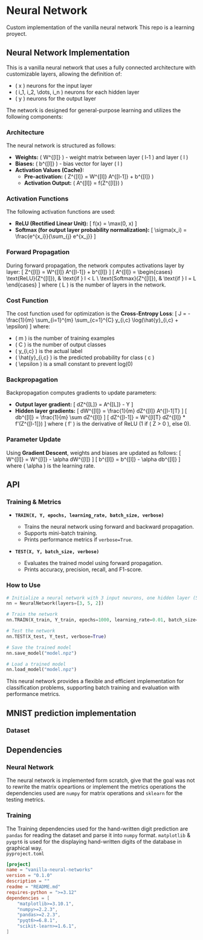 # Neural Network
Custom implementation of the vanilla neural network This repo is a learning proyect.

## Neural Network Implementation

This is a vanilla neural network that uses a fully connected architecture with customizable layers, allowing the definition of:
- \( x \) neurons for the input layer
- \( i_1, i_2, \dots, i_n \) neurons for each hidden layer
- \( y \) neurons for the output layer

The network is designed for general-purpose learning and utilizes the following components:

### Architecture

The neural network is structured as follows:
- **Weights:** \( W^{[l]} \) - weight matrix between layer \( l-1 \) and layer \( l \)
- **Biases:** \( b^{[l]} \) - bias vector for layer \( l \)
- **Activation Values (Cache):**
  - **Pre-activation:** \( Z^{[l]} = W^{[l]} A^{[l-1]} + b^{[l]} \)
  - **Activation Output:** \( A^{[l]} = f(Z^{[l]}) \)

### Activation Functions

The following activation functions are used:
- **ReLU (Rectified Linear Unit):**
  \[
  f(x) = \max(0, x)
  \]
- **Softmax (for output layer probability normalization):**
  \[
  \sigma(x_i) = \frac{e^{x_i}}{\sum_{j} e^{x_j}}
  \]

### Forward Propagation

During forward propagation, the network computes activations layer by layer:
\[
Z^{[l]} = W^{[l]} A^{[l-1]} + b^{[l]}
\]
\[
A^{[l]} = \begin{cases} \text{ReLU}(Z^{[l]}), & \text{if } l < L \\ \text{Softmax}(Z^{[l]}), & \text{if } l = L \end{cases}
\]
where \( L \) is the number of layers in the network.

### Cost Function

The cost function used for optimization is the **Cross-Entropy Loss**:
\[
J = -\frac{1}{m} \sum_{i=1}^{m} \sum_{c=1}^{C} y_{i,c} \log(\hat{y}_{i,c} + \epsilon)
\]
where:
- \( m \) is the number of training examples
- \( C \) is the number of output classes
- \( y_{i,c} \) is the actual label
- \( \hat{y}_{i,c} \) is the predicted probability for class \( c \)
- \( \epsilon \) is a small constant to prevent log(0)

### Backpropagation

Backpropagation computes gradients to update parameters:
- **Output layer gradient:**
  \[
  dZ^{[L]} = A^{[L]} - Y
  \]
- **Hidden layer gradients:**
  \[
  dW^{[l]} = \frac{1}{m} dZ^{[l]} A^{[l-1]T}
  \]
  \[
  db^{[l]} = \frac{1}{m} \sum dZ^{[l]}
  \]
  \[
  dZ^{[l-1]} = W^{[l]T} dZ^{[l]} * f'(Z^{[l-1]})
  \]
  where \( f' \) is the derivative of ReLU (1 if \( Z > 0 \), else 0).

### Parameter Update

Using **Gradient Descent**, weights and biases are updated as follows:
\[
W^{[l]} = W^{[l]} - \alpha dW^{[l]}
\]
\[
b^{[l]} = b^{[l]} - \alpha db^{[l]}
\]
where \( \alpha \) is the learning rate.

## API

### Training & Metrics
- **`TRAIN(X, Y, epochs, learning_rate, batch_size, verbose)`**
  - Trains the neural network using forward and backward propagation.
  - Supports mini-batch training.
  - Prints performance metrics if `verbose=True`.

- **`TEST(X, Y, batch_size, verbose)`**
  - Evaluates the trained model using forward propagation.
  - Prints accuracy, precision, recall, and F1-score.

### How to Use

```python
# Initialize a neural network with 3 input neurons, one hidden layer (5 neurons), and 2 output neurons
nn = NeuralNetwork(layers=[3, 5, 2])

# Train the network
nn.TRAIN(X_train, Y_train, epochs=1000, learning_rate=0.01, batch_size=32, verbose=True)

# Test the network
nn.TEST(X_test, Y_test, verbose=True)

# Save the trained model
nn.save_model("model.npz")

# Load a trained model
nn.load_model("model.npz")
```

This neural network provides a flexible and efficient implementation for classification problems, supporting batch training and evaluation with performance metrics.


## MNIST prediction implementation

### Dataset

## Dependencies
### Neural Network
The neural network is implemented form scratch, give that the goal was not to rewrite the matrix opeartions or implement the metrics operations the dependencies used are `numpy` for matrix operations and `sklearn` for the testing metrics.

### Training 
The Training dependencies used for the hand-written digit prediction are `pandas` for reading the dataset and parse it into `numpy` format. `matplotlib` & `pyqpt6` is used for the displaying hand-written digits of the database in graphical way.  
`pyproject.toml`
```toml
[project]
name = "vanilla-neural-networks"
version = "0.1.0"
description = ""
readme = "README.md"
requires-python = ">=3.12"
dependencies = [
    "matplotlib>=3.10.1",
    "numpy>=2.2.3",
    "pandas>=2.2.3",
    "pyqt6>=6.8.1",
    "scikit-learn>=1.6.1",
]
```


